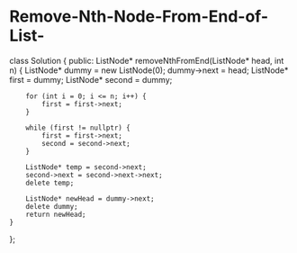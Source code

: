 # Remove-Nth-Node-From-End-of-List-
class Solution {
public:
    ListNode* removeNthFromEnd(ListNode* head, int n) {
        ListNode* dummy = new ListNode(0);
        dummy->next = head;
        ListNode* first = dummy;
        ListNode* second = dummy;

        for (int i = 0; i <= n; i++) {
            first = first->next;
        }

        while (first != nullptr) {
            first = first->next;
            second = second->next;
        }

        ListNode* temp = second->next;
        second->next = second->next->next;
        delete temp;

        ListNode* newHead = dummy->next;
        delete dummy;
        return newHead;
    }
};

